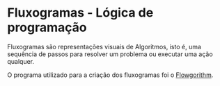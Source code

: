 # Fluxogramas - Lógica de programação 					
Fluxogramas são representações visuais de Algoritmos, isto é, uma sequência de passos para resolver um problema ou executar uma ação qualquer.

O programa utilizado para a criação dos fluxogramas foi o [Flowgorithm](http://flowgorithm.org/).


